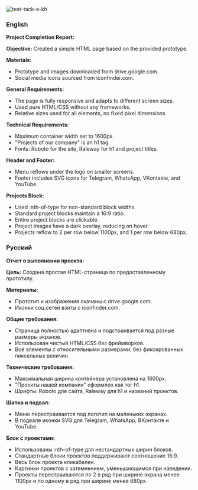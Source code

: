 ![test-tack-a-kh](https://github.com/user-attachments/assets/1d499fc1-c2ad-4ea2-a55b-1a027d91173e)
### English

**Project Completion Report:**

**Objective:**
Created a simple HTML page based on the provided prototype.

**Materials:**
- Prototype and images downloaded from drive.google.com.
- Social media icons sourced from iconfinder.com.

**General Requirements:**
- The page is fully responsive and adapts to different screen sizes.
- Used pure HTML/CSS without any frameworks.
- Relative sizes used for all elements, no fixed pixel dimensions.

**Technical Requirements:**
- Maximum container width set to 1600px.
- "Projects of our company" is an h1 tag.
- Fonts: Roboto for the site, Raleway for h1 and project titles.

**Header and Footer:**
- Menu reflows under the logo on smaller screens.
- Footer includes SVG icons for Telegram, WhatsApp, VKontakte, and YouTube.

**Projects Block:**
- Used :nth-of-type for non-standard block widths.
- Standard project blocks maintain a 16:9 ratio.
- Entire project blocks are clickable.
- Project images have a dark overlay, reducing on hover.
- Projects reflow to 2 per row below 1100px, and 1 per row below 680px.

### Русский

**Отчет о выполнении проекта:**

**Цель:**
Создана простая HTML-страница по предоставленному прототипу.

**Материалы:**
- Прототип и изображения скачаны с drive.google.com.
- Иконки соц.сетей взяты с iconfinder.com.

**Общие требования:**
- Страница полностью адаптивна и подстраивается под разные размеры экранов.
- Использован чистый HTML/CSS без фреймворков.
- Все элементы с относительными размерами, без фиксированных пиксельных величин.

**Технические требования:**
- Максимальная ширина контейнера установлена на 1600px.
- "Проекты нашей компании" оформлен как тег h1.
- Шрифты: Roboto для сайта, Raleway для h1 и названий проектов.

**Шапка и подвал:**
- Меню перестраивается под логотип на маленьких экранах.
- В подвале иконки SVG для Telegram, WhatsApp, ВКонтакте и YouTube.

**Блок с проектами:**
- Использованы :nth-of-type для нестандартных ширин блоков.
- Стандартные блоки проектов поддерживают соотношение 16:9.
- Весь блок проекта кликабелен.
- Картинки проектов с затемнением, уменьшающимся при наведении.
- Проекты перестраиваются по 2 в ряд при ширине экрана менее 1100px и по одному в ряд при ширине менее 680px.
